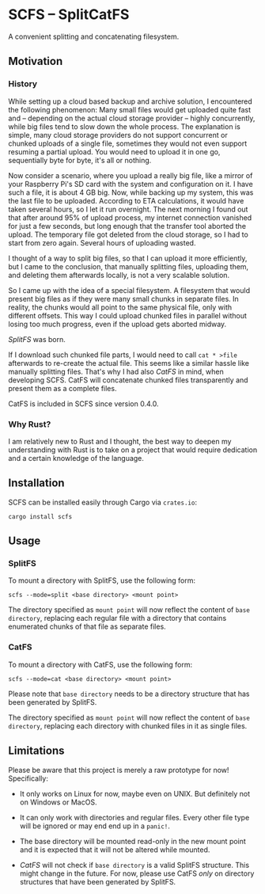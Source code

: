 # SCFS – SplitCatFS

A convenient splitting and concatenating filesystem.

## Motivation

### History

While setting up a cloud based backup and archive solution, I encountered the
following phenomenon: Many small files would get uploaded quite fast and –
depending on the actual cloud storage provider – highly concurrently, while
big files tend to slow down the whole process. The explanation is simple, many
cloud storage providers do not support concurrent or chunked uploads of a
single file, sometimes they would not even support resuming a partial upload.
You would need to upload it in one go, sequentially byte for byte, it's all or
nothing.

Now consider a scenario, where you upload a really big file, like a mirror of
your Raspberry Pi's SD card with the system and configuration on it. I have
such a file, it is about 4 GB big. Now, while backing up my system, this was
the last file to be uploaded. According to ETA calculations, it would have
taken several hours, so I let it run overnight. The next morning I found out
that after around 95% of upload process, my internet connection vanished for
just a few seconds, but long enough that the transfer tool aborted the upload.
The temporary file got deleted from the cloud storage, so I had to start from
zero again. Several hours of uploading wasted.

I thought of a way to split big files, so that I can upload it more
efficiently, but I came to the conclusion, that manually splitting files,
uploading them, and deleting them afterwards locally, is not a very scalable
solution.

So I came up with the idea of a special filesystem. A filesystem that would
present big files as if they were many small chunks in separate files. In
reality, the chunks would all point to the same physical file, only with
different offsets. This way I could upload chunked files in parallel without
losing too much progress, even if the upload gets aborted midway.

*SplitFS* was born.

If I download such chunked file parts, I would need to call `cat * >file`
afterwards to re-create the actual file. This seems like a similar hassle like
manually splitting files. That's why I had also *CatFS* in mind, when
developing SCFS. CatFS will concatenate chunked files transparently and
present them as a complete files.

CatFS is included in SCFS since version 0.4.0.


### Why Rust?

I am relatively new to Rust and I thought, the best way to deepen my
understanding with Rust is to take on a project that would require dedication
and a certain knowledge of the language.

## Installation

SCFS can be installed easily through Cargo via `crates.io`:

    cargo install scfs

## Usage

### SplitFS

To mount a directory with SplitFS, use the following form:

    scfs --mode=split <base directory> <mount point>

The directory specified as `mount point` will now reflect the content of `base
directory`, replacing each regular file with a directory that contains
enumerated chunks of that file as separate files.

### CatFS

To mount a directory with CatFS, use the following form:

    scfs --mode=cat <base directory> <mount point>

Please note that `base directory` needs to be a directory structure that has
been generated by SplitFS.

The directory specified as `mount point` will now reflect the content of `base
directory`, replacing each directory with chunked files in it as single files.

## Limitations

Please be aware that this project is merely a raw prototype for now!
Specifically:

-   It only works on Linux for now, maybe even on UNIX. But definitely not on
    Windows or MacOS.

-   It can only work with directories and regular files. Every other file type
    will be ignored or may end end up in a `panic!`.

-   The base directory will be mounted read-only in the new mount point and it
    is expected that it will not be altered while mounted.

-   *CatFS* will not check if `base directory` is a valid SplitFS structure.
    This might change in the future. For now, please use CatFS *only* on
    directory structures that have been generated by SplitFS.
